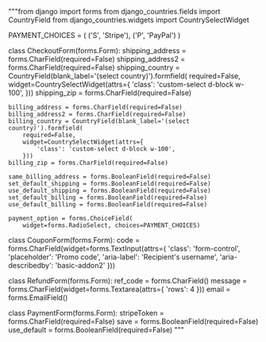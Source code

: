 
"""from django import forms
from django_countries.fields import CountryField
from django_countries.widgets import CountrySelectWidget


PAYMENT_CHOICES = (
    ('S', 'Stripe'),
    ('P', 'PayPal')
)


class CheckoutForm(forms.Form):
    shipping_address = forms.CharField(required=False)
    shipping_address2 = forms.CharField(required=False)
    shipping_country = CountryField(blank_label='(select country)').formfield(
        required=False,
        widget=CountrySelectWidget(attrs={
            'class': 'custom-select d-block w-100',
        }))
    shipping_zip = forms.CharField(required=False)

    billing_address = forms.CharField(required=False)
    billing_address2 = forms.CharField(required=False)
    billing_country = CountryField(blank_label='(select country)').formfield(
        required=False,
        widget=CountrySelectWidget(attrs={
            'class': 'custom-select d-block w-100',
        }))
    billing_zip = forms.CharField(required=False)

    same_billing_address = forms.BooleanField(required=False)
    set_default_shipping = forms.BooleanField(required=False)
    use_default_shipping = forms.BooleanField(required=False)
    set_default_billing = forms.BooleanField(required=False)
    use_default_billing = forms.BooleanField(required=False)

    payment_option = forms.ChoiceField(
        widget=forms.RadioSelect, choices=PAYMENT_CHOICES)


class CouponForm(forms.Form):
    code = forms.CharField(widget=forms.TextInput(attrs={
        'class': 'form-control',
        'placeholder': 'Promo code',
        'aria-label': 'Recipient\'s username',
        'aria-describedby': 'basic-addon2'
    }))


class RefundForm(forms.Form):
    ref_code = forms.CharField()
    message = forms.CharField(widget=forms.Textarea(attrs={
        'rows': 4
    }))
    email = forms.EmailField()


class PaymentForm(forms.Form):
    stripeToken = forms.CharField(required=False)
    save = forms.BooleanField(required=False)
    use_default = forms.BooleanField(required=False)
"""